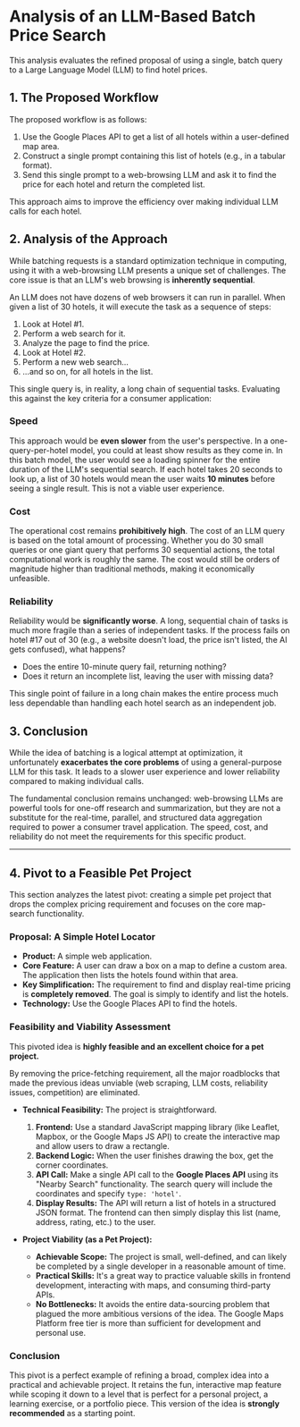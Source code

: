 # Analysis of an LLM-Based Batch Price Search

This analysis evaluates the refined proposal of using a single, batch query to a Large Language Model (LLM) to find hotel prices.

## 1. The Proposed Workflow

The proposed workflow is as follows:
1.  Use the Google Places API to get a list of all hotels within a user-defined map area.
2.  Construct a single prompt containing this list of hotels (e.g., in a tabular format).
3.  Send this single prompt to a web-browsing LLM and ask it to find the price for each hotel and return the completed list.

This approach aims to improve the efficiency over making individual LLM calls for each hotel.

## 2. Analysis of the Approach

While batching requests is a standard optimization technique in computing, using it with a web-browsing LLM presents a unique set of challenges. The core issue is that an LLM's web browsing is **inherently sequential**.

An LLM does not have dozens of web browsers it can run in parallel. When given a list of 30 hotels, it will execute the task as a sequence of steps:

1.  Look at Hotel #1.
2.  Perform a web search for it.
3.  Analyze the page to find the price.
4.  Look at Hotel #2.
5.  Perform a new web search...
6.  ...and so on, for all hotels in the list.

This single query is, in reality, a long chain of sequential tasks. Evaluating this against the key criteria for a consumer application:

### Speed

This approach would be **even slower** from the user's perspective. In a one-query-per-hotel model, you could at least show results as they come in. In this batch model, the user would see a loading spinner for the entire duration of the LLM's sequential search. If each hotel takes 20 seconds to look up, a list of 30 hotels would mean the user waits **10 minutes** before seeing a single result. This is not a viable user experience.

### Cost

The operational cost remains **prohibitively high**. The cost of an LLM query is based on the total amount of processing. Whether you do 30 small queries or one giant query that performs 30 sequential actions, the total computational work is roughly the same. The cost would still be orders of magnitude higher than traditional methods, making it economically unfeasible.

### Reliability

Reliability would be **significantly worse**. A long, sequential chain of tasks is much more fragile than a series of independent tasks. If the process fails on hotel #17 out of 30 (e.g., a website doesn't load, the price isn't listed, the AI gets confused), what happens?

*   Does the entire 10-minute query fail, returning nothing?
*   Does it return an incomplete list, leaving the user with missing data?

This single point of failure in a long chain makes the entire process much less dependable than handling each hotel search as an independent job.

## 3. Conclusion

While the idea of batching is a logical attempt at optimization, it unfortunately **exacerbates the core problems** of using a general-purpose LLM for this task. It leads to a slower user experience and lower reliability compared to making individual calls.


The fundamental conclusion remains unchanged: web-browsing LLMs are powerful tools for one-off research and summarization, but they are not a substitute for the real-time, parallel, and structured data aggregation required to power a consumer travel application. The speed, cost, and reliability do not meet the requirements for this specific product.

---

## 4. Pivot to a Feasible Pet Project

This section analyzes the latest pivot: creating a simple pet project that drops the complex pricing requirement and focuses on the core map-search functionality.

### Proposal: A Simple Hotel Locator

*   **Product:** A simple web application.
*   **Core Feature:** A user can draw a box on a map to define a custom area. The application then lists the hotels found within that area.
*   **Key Simplification:** The requirement to find and display real-time pricing is **completely removed**. The goal is simply to identify and list the hotels.
*   **Technology:** Use the Google Places API to find the hotels.

### Feasibility and Viability Assessment

This pivoted idea is **highly feasible and an excellent choice for a pet project.**

By removing the price-fetching requirement, all the major roadblocks that made the previous ideas unviable (web scraping, LLM costs, reliability issues, competition) are eliminated.

*   **Technical Feasibility:** The project is straightforward.
    1.  **Frontend:** Use a standard JavaScript mapping library (like Leaflet, Mapbox, or the Google Maps JS API) to create the interactive map and allow users to draw a rectangle.
    2.  **Backend Logic:** When the user finishes drawing the box, get the corner coordinates.
    3.  **API Call:** Make a single API call to the **Google Places API** using its "Nearby Search" functionality. The search query will include the coordinates and specify `type: 'hotel'`.
    4.  **Display Results:** The API will return a list of hotels in a structured JSON format. The frontend can then simply display this list (name, address, rating, etc.) to the user.

*   **Project Viability (as a Pet Project):**
    *   **Achievable Scope:** The project is small, well-defined, and can likely be completed by a single developer in a reasonable amount of time.
    *   **Practical Skills:** It's a great way to practice valuable skills in frontend development, interacting with maps, and consuming third-party APIs.
    *   **No Bottlenecks:** It avoids the entire data-sourcing problem that plagued the more ambitious versions of the idea. The Google Maps Platform free tier is more than sufficient for development and personal use.

### Conclusion

This pivot is a perfect example of refining a broad, complex idea into a practical and achievable project. It retains the fun, interactive map feature while scoping it down to a level that is perfect for a personal project, a learning exercise, or a portfolio piece. This version of the idea is **strongly recommended** as a starting point.